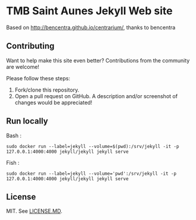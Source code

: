 # TMB Saint Aunes Jekyll Web site

Based on http://bencentra.github.io/centrarium/, thanks to bencentra

## Contributing

Want to help make this site even better? Contributions from the community are welcome!

Please follow these steps:

1. Fork/clone this repository.
3. Open a pull request on GitHub. A description and/or screenshot of changes would be appreciated!

## Run locally

Bash : 

`sudo docker run --label=jekyll --volume=$(pwd):/srv/jekyll -it -p 127.0.0.1:4000:4000 jekyll/jekyll jekyll serve`

Fish : 

`sudo docker run --label=jekyll --volume='pwd':/srv/jekyll -it -p 127.0.0.1:4000:4000 jekyll/jekyll jekyll serve`

## License

MIT. See [LICENSE.MD](https://github.com/tgirard12/tmbsa/blob/master/LICENSE.md).
